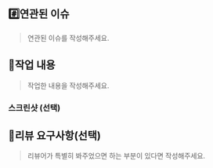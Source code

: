 ## #️⃣연관된 이슈

> 연관된 이슈를 작성해주세요.

## 📝작업 내용

> 작업한 내용을 작성해주세요.

### 스크린샷 (선택)

## 💬리뷰 요구사항(선택)

> 리뷰어가 특별히 봐주었으면 하는 부분이 있다면 작성해주세요.
